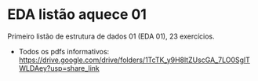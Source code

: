 # EDA listão aquece 01
Primeiro listão de estrutura de dados 01 (EDA 01), 23 exercícios. 
- Todos os pdfs informativos: https://drive.google.com/drive/folders/1TcTK_y9H8ltZUscGA_7LO0SglTWLDAey?usp=share_link 
